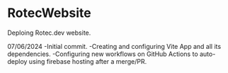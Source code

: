 # RotecWebsite
Deploing Rotec.dev website.

07/06/2024
  -Initial commit.
  -Creating and configuring Vite App and all its dependencies.
  -Configuring new workflows on GitHub Actions to auto-deploy using firebase hosting after a merge/PR.
